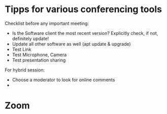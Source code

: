 # Tipps for various conferencing tools

Checklist before any important meeting:
* Is the Software client the most recent version? Explicitly check, if not, definitely update!
* Update all other software as well (apt update & upgrade)
* Test Link
* Test Microphone, Camera
* Test presentation sharing

For hybrid session:
* Choose a moderator to look for online comments
* 

# Zoom
